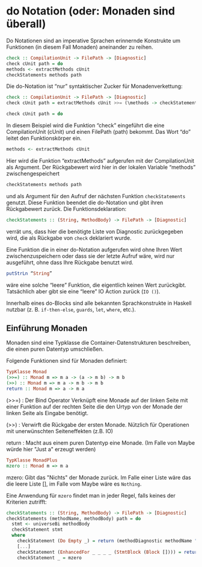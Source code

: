 # do Notation (oder: Monaden sind überall)

Do Notationen sind an imperative Sprachen erinnernde Konstrukte um Funktionen (in diesem Fall Monaden) aneinander zu reihen.

```haskell
check :: CompilationUnit -> FilePath -> [Diagnostic]
check cUnit path = do
methods <- extractMethods cUnit
checkStatements methods path
```

Die do-Notation ist “nur” syntaktischer Zucker für Monadenverkettung:

```haskell
check :: CompilationUnit -> FilePath -> [Diagnostic]
check cUnit path = extractMethods cUnit >>= (\methods -> checkStatements methods path)
```

```haskell
check cUnit path = do
```

In diesem Beispiel wird die Funktion “check” eingeführt die eine CompilationUnit (cUnit) und einen FilePath (path) bekommt.
Das Wort “do” leitet den Funktionskörper ein.

```haskell
methods <- extractMethods cUnit
```

Hier wird die Funktion “extractMethods” aufgerufen mit der CompilationUnit als Argument. Der Rückgabewert wird hier in der lokalen Variable “methods”
zwischengespeichert

```haskell
checkStatements methods path
```

und als Argument für den Aufruf der nächsten Funktion `checkStatements` genutzt. Diese Funktion beendet die do-Notation und gibt ihren Rückgabewert zurück.
Die Funktionsdeklaration:

```haskell
checkStatements :: (String, MethodBody) -> FilePath -> [Diagnostic]
```

verrät uns, dass hier die benötigte Liste von Diagnostic zurückgegeben wird, die als Rückgabe von `check` deklariert wurde.

Eine Funktion die in einer do-Notation aufgerufen wird ohne Ihren Wert zwischenzuspeichern oder dass sie der letzte Aufruf wäre, wird nur ausgeführt, ohne dass Ihre Rückgabe benutzt wird.

```haskell
putStrLn “String”
```

wäre eine solche “leere” Funktion, die eigentlich keinen Wert zurückgibt. Tatsächlich aber gibt sie eine “leere” IO Action zurück (`IO ()`).

Innerhalb eines do-Blocks sind alle bekannten Sprachkonstrukte in Haskell nutzbar (z. B. `if-then-else`, `guards`, `let`, `where`, etc.).

## Einführung Monaden

Monaden sind eine Typklasse die Container-Datenstrukturen beschreiben, die einen puren Datentyp umschließen.

Folgende Funktionen sind für Monaden definiert:

```haskell
TypKlasse Monad
(>>=) :: Monad m => m a -> (a -> m b) -> m b
(>>) :: Monad m => m a -> m b -> m b
return :: Monad m => a -> m a
```

(>>=) : Der Bind Operator
Verknüpft eine Monade auf der linken Seite mit einer Funktion auf der rechten Seite die den Urtyp von der Monade der linken Seite als Eingabe benötigt.

(>>) :
Verwirft die Rückgabe der ersten Monade. Nützlich für Operationen mit unerwünschten Seiteneffekten (z.B. IO)

return :
Macht aus einem puren Datentyp eine Monade. (Im Falle von Maybe würde hier "Just a" erzeugt werden)

```haskell
TypKlasse MonadPlus
mzero :: Monad m => m a
```

mzero:
Gibt das "Nichts" der Monade zurück.
Im Falle einer Liste wäre das die leere Liste [], im Falle vom Maybe wäre es `Nothing`.

Eine Anwendung für `mzero` findet man in jeder Regel, falls keines der Kriterien zutrifft:

```haskell
checkStatements :: (String, MethodBody) -> FilePath -> [Diagnostic]
checkStatements (methodName, methodBody) path = do
  stmt <- universeBi methodBody
  checkStatement stmt
  where
    checkStatement (Do Empty _) = return (methodDiagnostic methodName "A Do-Loop has a empty loop body." path)
    [...]
    checkStatement (EnhancedFor _ _ _ _ (StmtBlock (Block []))) = return (methodDiagnostic methodName "A ForEach-Loop has a empty loop body." path)
    checkStatement _ = mzero
```
